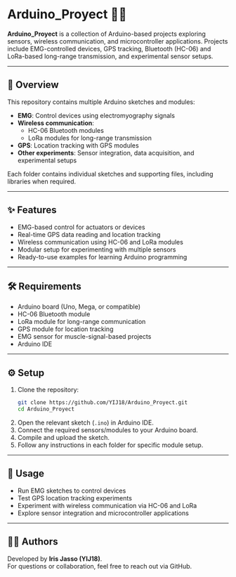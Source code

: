 # Arduino_Proyect 🤖📡

**Arduino_Proyect** is a collection of Arduino-based projects exploring sensors, wireless communication, and microcontroller applications. Projects include EMG-controlled devices, GPS tracking, Bluetooth (HC-06) and LoRa-based long-range transmission, and experimental sensor setups.

---

## 📌 Overview
This repository contains multiple Arduino sketches and modules:
- **EMG**: Control devices using electromyography signals  
- **Wireless communication**:  
  - HC-06 Bluetooth modules  
  - LoRa modules for long-range transmission  
- **GPS**: Location tracking with GPS modules  
- **Other experiments**: Sensor integration, data acquisition, and experimental setups  

Each folder contains individual sketches and supporting files, including libraries when required.

---

## ✨ Features
- EMG-based control for actuators or devices  
- Real-time GPS data reading and location tracking  
- Wireless communication using HC-06 and LoRa modules  
- Modular setup for experimenting with multiple sensors  
- Ready-to-use examples for learning Arduino programming  

---

## 🛠 Requirements
- Arduino board (Uno, Mega, or compatible)  
- HC-06 Bluetooth module  
- LoRa module for long-range communication  
- GPS module for location tracking  
- EMG sensor for muscle-signal-based projects  
- Arduino IDE  

---

## ⚙️ Setup
1. Clone the repository:  
   ```bash
   git clone https://github.com/YIJ18/Arduino_Proyect.git
   cd Arduino_Proyect
   ```
2. Open the relevant sketch (`.ino`) in Arduino IDE.  
3. Connect the required sensors/modules to your Arduino board.  
4. Compile and upload the sketch.  
5. Follow any instructions in each folder for specific module setup.  

---

## 🚀 Usage
- Run EMG sketches to control devices  
- Test GPS location tracking experiments  
- Experiment with wireless communication via HC-06 and LoRa  
- Explore sensor integration and microcontroller applications  

---

## 👩‍💻 Authors
Developed by **Iris Jasso (YIJ18)**.  
For questions or collaboration, feel free to reach out via GitHub.
